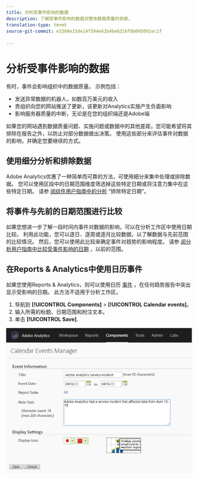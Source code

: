 ```yaml
---
title: 分析受事件影响的数据
description: 了解受事件影响的数据对整体数据质量的贡献。
translation-type: tm+mt
source-git-commit: e3360e15de14f594e62b4be6316f8b095091ec1f

---
```



# 分析受事件影响的数据

有时，事件会影响组织中的数据质量。 示例包括：

* 发送异常数据的机器人，如数百万美元的收入
* 贵组织向您的网站推送了更新，该更新对Analytics实施产生负面影响
* 影响服务器质量的中断，无论是在您的组织端还是Adobe端

如果您的网站遇到数据质量问题、实施问题或数据中的其他差距，您可能希望将其排除在报告之外，以防止对部分数据做出决策。 使用这些部分来评估事件对数据的影响，并确定您要继续的方式。

## 使用细分分析和排除数据

Adobe Analytics优惠了一种简单而可靠的方法，可使用细分来集中处理或排除数据。 您可以使用区段中的日期范围维度筛选掉这些特定日期或将注意力集中在这些特定日期。 请参 [阅组件用户指南中的分析](/help/components/c-segmentation/use-cases/exclude-date-range.md) “排除特定日期”。

## 将事件与先前的日期范围进行比较

如果您想进一步了解一段时间内事件对数据的影响，可以在分析工作区中使用日期比较。 利用此功能，您可以逐日、逐周或逐月比较数据，以了解数据与先前范围的比较情况。 然后，您可以使用此比较来确定事件对趋势的影响程度。 请参 [阅分析用户指南中比较受事件影响的日期](/help/analyze/analysis-workspace/components/calendar-date-ranges/compare-event.md) ，以前的范围。

## 在Reports &amp; Analytics中使用日历事件

如果您使用Reports &amp; Analytics，则可以使用日历 [事件](/help/components/t-calendar-event.md) ，在任何趋势报告中突出显示受影响的日期。 此方法不适用于分析工作区。

1. 导航到 **[!UICONTROL Components]** > **[!UICONTROL Calendar events]**。
2. 输入所需的标题、日期范围和附注文本。
3. 单击 **[!UICONTROL Save]**.

![日历事件](assets/exclude_calendar_event.jpg)
